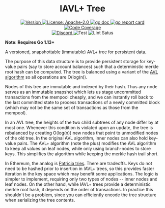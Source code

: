 ## 

<div align="center">
  <h1> IAVL+ Tree </h1>
</div>


<div align="center">
  <a href="https://github.com/tendermint/iavl/releases/latest">
    <img alt="Version" src="https://img.shields.io/github/tag/tendermint/iavl.svg" />
  </a>
  <a href="https://github.com/tendermint/iavl/blob/master/LICENSE">
    <img alt="License: Apache-2.0" src="https://img.shields.io/github/license/tendermint/iavl.svg" />
  </a>
  <a href="https://pkg.go.dev/github.com/tendermint/iavl?tab=doc">
    <img alt="go doc" src="https://godoc.org/github.com/tendermint/iavl?status.svg" />
  </a>
  <a href="https://goreportcard.com/report/github.com/tendermint/iavl">
    <img alt="go report card" src="https://goreportcard.com/badge/github.com/tendermint/iavl" />
  </a>
  <a href="https://codecov.io/gh/tendermint/iavl">
    <img alt="Code Coverage" src="https://codecov.io/gh/tendermint/iavl/branch/master/graph/badge.svg" />
  </a>
</div>
<div align="center">
  <a href="https://discord.gg/AzefAFd">
    <img alt="Discord" src="https://img.shields.io/discord/669268347736686612.svg" />
  </a>
    <img alt="Test" src="https://github.com/tendermint/iavl/workflows/Test/badge.svg?branch=master" />
    <img alt="Lint Satus" src="https://github.com/tendermint/iavl/workflows/Lint/badge.svg?branch=master" />
</div>

**Note: Requires Go 1.13+**

A versioned, snapshottable (immutable) AVL+ tree for persistent data.

The purpose of this data structure is to provide persistent storage for key-value pairs (say to store account balances) such that a deterministic merkle root hash can be computed. The tree is balanced using a variant of the [AVL algorithm](http://en.wikipedia.org/wiki/AVL_tree) so all operations are O(log(n)).

Nodes of this tree are immutable and indexed by their hash. Thus any node serves as an immutable snapshot which lets us stage uncommitted transactions from the mempool cheaply, and we can instantly roll back to the last committed state to process transactions of a newly committed block (which may not be the same set of transactions as those from the mempool).

In an AVL tree, the heights of the two child subtrees of any node differ by at most one. Whenever this condition is violated upon an update, the tree is rebalanced by creating O(log(n)) new nodes that point to unmodified nodes of the old tree. In the original AVL algorithm, inner nodes can also hold key-value pairs. The AVL+ algorithm (note the plus) modifies the AVL algorithm to keep all values on leaf nodes, while only using branch-nodes to store keys. This simplifies the algorithm while keeping the merkle hash trail short.

In Ethereum, the analog is [Patricia tries](http://en.wikipedia.org/wiki/Radix_tree). There are tradeoffs. Keys do not need to be hashed prior to insertion in IAVL+ trees, so this provides faster iteration in the key space which may benefit some applications. The logic is simpler to implement, requiring only two types of nodes -- inner nodes and leaf nodes. On the other hand, while IAVL+ trees provide a deterministic merkle root hash, it depends on the order of transactions. In practice this shouldn't be a problem, since you can efficiently encode the tree structure when serializing the tree contents.

